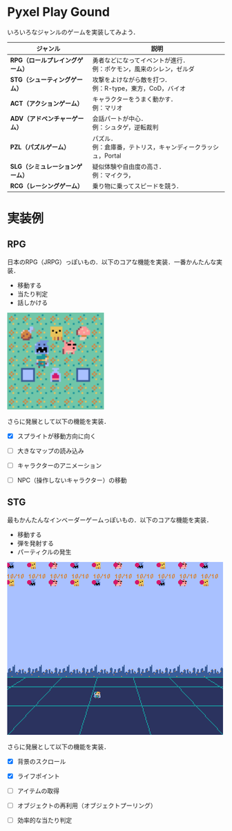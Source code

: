 # Pyxel Play Gound

いろいろなジャンルのゲームを実装してみよう．

| ジャンル                          | 説明                                                         |
| --------------------------------- | ------------------------------------------------------------ |
| **RPG（ロールプレイングゲーム）** | 勇者などになってイベントが進行．<br />例：ポケモン，風来のシレン，ゼルダ |
| **STG（シューティングゲーム）**   | 攻撃をよけながら敵を打つ．<br />例：R-type，東方，CoD，バイオ |
| **ACT（アクションゲーム）**       | キャラクターをうまく動かす．<br />例：マリオ                 |
| **ADV（アドベンチャーゲーム）**   | 会話パートが中心．<br />例：シュタゲ，逆転裁判               |
| **PZL（パズルゲーム）**           | パズル．<br />例：倉庫番，テトリス，キャンディークラッシュ，Portal |
| **SLG（シミュレーションゲーム）** | 疑似体験や自由度の高さ．<br />例：マイクラ，                 |
| **RCG（レーシングゲーム）**       | 乗り物に乗ってスピードを競う．                               |



# 実装例

## RPG

日本のRPG（JRPG）っぽいもの．以下のコアな機能を実装．一番かんたんな実装．

- 移動する
- 当たり判定
- 話しかける

<img src="README.assets/RPG.gif" alt="RPG" style="zoom:200%;" />

さらに発展として以下の機能を実装．

- [x] スプライトが移動方向に向く
- [ ] 大きなマップの読み込み
- [ ] キャラクターのアニメーション
- [ ] NPC（操作しないキャラクター）の移動



## STG

最もかんたんなインベーダーゲームっぽいもの．以下のコアな機能を実装．

- 移動する
- 弾を発射する
- パーティクルの発生

![STG](README.assets/STG.gif)

さらに発展として以下の機能を実装．

- [x] 背景のスクロール
- [x] ライフポイント
- [ ] アイテムの取得
- [ ] オブジェクトの再利用（オブジェクトプーリング）
- [ ] 効率的な当たり判定


